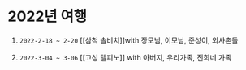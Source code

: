 # 2022년 여행

1. `2022-2-18 ~ 2-20` [[삼척 솔비치]]with 장모님, 이모님, 준성이, 외사촌들

2. `2022-3-04 ~ 3-06` [[고성 델피노]] with 아버지, 우리가족, 진희네 가족